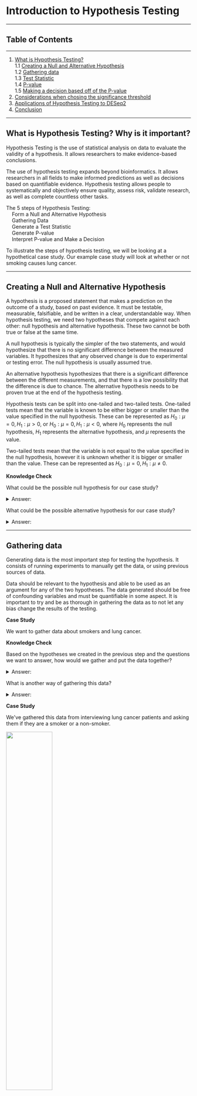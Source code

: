 # Introduction to Hypothesis Testing
---
## Table of Contents
---
1. [What is Hypothesis Testing?](#1)  
    1.1 [Creating a Null and Alternative Hypothesis](#2)  
    1.2 [Gathering data](#3)  
    1.3 [Test Statistic](#4)  
    1.4 [P-value](#5)  
    1.5 [Making a decision based off of the P-value](#6)  
2. [Considerations when chosing the significance threshold](#7)
3. [Applications of Hypothesis Testing to DESeq2](#8)
4. [Conclusion](#9)
---
## What is Hypothesis Testing? Why is it important? <a name="1"></a>

Hypothesis Testing is the use of statistical analysis on data to evaluate the validity of a hypothesis. It allows researchers to make evidence-based conclusions. 

The use of hypothesis testing expands beyond bioinformatics. It allows researchers in all fields to make informed predictions as well as decisions based on quantifiable evidence. Hypothesis testing allows people to systematically and objectively ensure quality, assess risk, validate research, as well as complete countless other tasks. 
   
The 5 steps of Hypothesis Testing:   
&nbsp; &nbsp; Form a Null and Alternative Hypothesis   
&nbsp; &nbsp; Gathering Data   
&nbsp; &nbsp; Generate a Test Statistic   
&nbsp; &nbsp; Generate P-value   
&nbsp; &nbsp; Interpret P-value and Make a Decision   

To illustrate the steps of hypothesis testing, we will be looking at a hypothetical case study. Our example case study will look at whether or not smoking causes lung cancer. 

---

## Creating a Null and Alternative Hypothesis <a name="2"></a>

A hypothesis is a proposed statement that makes a prediction on the outcome of a study, based on past evidence. It must be testable, measurable, falsifiable, and be written in a clear, understandable way. When hypothesis testing, we need two hypotheses that compete against each other: null hypothesis and alternative hypothesis. These two cannot be both true or false at the same time. 

A null hypothesis is typically the simpler of the two statements, and would hypothesize that there is no significant difference between the measured variables. It hypothesizes that any observed change is due to experimental or testing error. The null hypothesis is usually assumed true. 

An alternative hypothesis hypothesizes that there is a significant difference between the different measurements, and that there is a low possibility that the difference is due to chance. The alternative hypothesis needs to be proven true at the end of the hypothesis testing. 

Hypothesis tests can be split into one-tailed and two-tailed tests. One-tailed tests mean that the variable is known to be either bigger or smaller than the value specified in the null hypothesis. These can be represented as $H_0: \mu= 0, H_1: \mu > 0$, or  $H_0: \mu=0, H_1: \mu < 0$, where $H_0$ represents the null hypothesis, $H_1$ represents the alternative hypothesis, and $\mu$ represents the value. 

Two-tailed tests mean that the variable is not equal to the value specified in the null hypothesis, however it is unknown whether it is bigger or smaller than the value. These can be represented as $H_0: \mu=0, H_1: \mu \neq  0$. 

**Knowledge Check**

What could be the possible null hypothesis for our case study?

<details>
    <summary>Answer: </summary>
    There is no significant difference between the variables smoking and lung cancer. Smoking is not associated with lung cancer. 
</details>

What could be the possible alternative hypothesis for our case study?

<details>
    <summary>Answer: </summary>
    There is a significant difference between the variables smoking and lung cancer. Smoking is associated with lung cancer.  
</details>

---

## Gathering data <a name="3"></a>
Generating data is the most important step for testing the hypothesis. It consists of running experiments to manually get the data, or using previous sources of data.

Data should be relevant to the hypothesis and able to be used as an argument for any of the two hypotheses. The data generated should be free of confounding variables and must be quantifiable in some aspect. It is important to try and be as thorough in gathering the data as to not let any bias change the results of the testing.

**Case Study**

We want to gather data about smokers and lung cancer. 

**Knowledge Check**

Based on the hypotheses we created in the previous step and the questions we want to answer, how would we gather and put the data together?

<details>
    <summary>Answer: </summary>
    We could interview lung cancer patients and ask them if they have smoked before or not. We can then count the number of patients in these categories. 
</details>

What is another way of gathering this data?

<details>
	<summary>Answer: </summary>
	We could also follow a group of smokers and nonsmokers through the years, and record if they got diagnosed with lung cancer or not. There are also other ways to collect this data. 
</details>

**Case Study**

We've gathered this data from interviewing lung cancer patients and asking them if they are a smoker or a non-smoker. 

<img src="data_table.png"  width="50%" height="50%" />

---

## Test Statistic <a name="4"></a>
A test statistic is a single number, generated by a statistical test such as the t-test, z-test, or Wald test, that summarizes the data into one single variable. There are various methods for generating test statistics, and each is ideal for different situations. It is important to choose the appropriate test beforehand as this ensures any bias from the results of data gathering are removed.

There are countless amounts of statistical tests, each providing a use in different situations. In order to simplify choosing a statistical test, there are three main criteria to look out for: 

1. The types of variables: binary, categorical, or continuous
	- a binary variable means there are only two possible values (e.g. "yes or no")
	- a categorical variable means there are predefined names or labels the variable can take on (e.g. "below average", "average", "above average")
	- a continuous variable means the variable can take on any value within a range (e.g. any real number between 0 and 1)
2. The type of data: paired or unpaired
	- the data is paired if there is a relation between the two datasets that one is comparing
 	- the data is unpaired if the two datasets are not related or are independent
3. The study design: parametric or non-parametric, one-tailed or two-tailed
	- A study is parametric when there are assumptions made about the shape or parameters of the data (e.g. assuming the data follows a normal distribution)
 	- A study is non-parametric when there are no assumptions made about the shape or parameters of the data
	- A one-tailed test is suitable when the parameter of interest only changes in one direction (i.e. it either increases or decreases)
	- A two-tailed test is suitable when the parameter of interest can change in any direction

<img src="test_statistic_chart.png"  width="50%" height="50%" />

**Knowledge Check**

How many variables do we have? Which are independent and which are dependent?
<details>
	<summary>Answer: </summary>
	We have two variables: smoking and lung cancer. Smoking is independent as it is the variable that we are able to change. Lung cancer is the dependent variable because the value of it depends on our independent variable.
</details>

What type of variable is the independent variable? What type of variable is the dependent variable?
<details>
	<summary>Answer: </summary>
	Our independent variable is binary because there are only two values: a person is either a smoker or they are not. Our dependent variable is also binary. A person either has or doesn't have lung cancer.
</details>

What study design is our case study? Is it paired or unpaired? Is it one-tailed or two-tailed?
<details>
	<summary>Answer: </summary>
	We are using an unpaired study because the groups of smokers and non-smokers are separate. We are going to be using a two-tailed test because we don't know if smoking definitively increases or decreases the likelihood of lung cancer. 
</details>

Given the criteria of our study, which test statistic would be ideal for our cases? Please refer to the table provided for help.
<details>
	<summary>Answer: </summary>
	The chi-squared test would be ideal for our situation because our indepdent and dependent variables are both binary variables. Our study is non-parametric because we are not making any assumptions about the distribution of our data.
</details>

**Case Study**

For our case study, we have calculated our expected values, and it is highlighted in green. We found these expected values by using the formula:
$$expectedCount = \frac{(rowTotal)(columnTotal)}{tableTotal}$$

The reason why the expected values are the same is because the expected values assume that there is no correlation between smoking and lung cancer (assuming the null hypothesis is true).

To find our test statistic for Chi-squared tests, we used the equation:

<img src="chi-squared_equation.png"  width="50%" height="50%" />

Where O represents the observed value, and E represents the corresponding expected value.

<img src="data_table_with_expected.png"  width="50%" height="50%" />

---

## P-value <a name="5"></a>
Once we have generated a test statistic, we need to generate a p-value from that statistic. The p-value is the chance of seeing a test statistic equal or more extreme than the generated test statistic given that the null hypothesis is true. The p-value ranges from 0 to 1, the lower the value the more likely the difference is real and not caused by random sampling. The p-value is calculated by finding the CDF of the null distribution. 
The CDF of the null distribution can be found through 2 ways.
1. The mathematical form of the CDF can be determined using assumptions on the distribution itself.
2. Computer simulations can be used to produce random data points using the null hypothesis. The data points can be aggregated to approximate the CDF of the null distribution. 

**Case Study:**
We can use our chi-squared value along with the degrees of freedom to find our p-value. Degrees of freedom can be found by multiplying the (number of sample columns - 1) by the (number of sample rows - 1) [3]. For chi-squared tests, the p-value can be found by using a calculator or by looking up a table. From a calculator, the p-value is equal to 2.184e-52. Note that it is unlikely you would find a p-value this extreme even when the null hypothesis is false.  

**Knowledge Check**

How many degrees of freedom are we using? How did we find that? 

<details>
    <summary>Answer: </summary>
    We are using 1 degree of freedom. We did (number of sample columns - 1) * (number of sample rows - 1). There are two sample columns (smoker and non-smoker) as well as two sample rows (lung cancer and no lung cancer). Doing the math, we get $(2-1) * (2-1) = 1$. 
</details>

What does our low p-value mean $(2.184 e-52)$?
<details>
    <summary>Answer:</summary>
    It means that it is very likely that the difference is real and not caused by random sampling. 
    
</details>

---

## Making a decision based off the P-value <a name="6"></a>

After we generate the p-value, we must make a decision to reject the null hypothesis or not reject the null hypothesis. 
We use a cut-off value 𝛂 to make this decision. This value must be decided ahead of time.
Most of the times, 0.05 is chosen as the arbitrary value  
For any p-value lower than or equal to 𝛂, the null hypothesis will be rejected
For any p-value higher than 𝛂, the null hypothesis will not be rejected

<img src="critical_value_graph.png"  width="50%" height="50%" />




**Knowledge Check**

If our 𝛂 is 0.05, what decision would we make based off of the p-value of our chi-squared test?
<details>
    <summary>Answer:</summary>
    Because our p-value of 2.184e-52 is less than 0.05, we would reject our null hypothesis. 
</details>

**Case Study**
Case study: for a chi-squared test, you can look directly at a table such as the one (below,above, depends on formatting). The table tells us the chi-squared value that corresponds to a significance threshold for a certain degree of freedom. This value is known as a critical value. If the chi-squared test value is higher than the table’s critical value, then that means the null hypothesis should be rejected. Otherwise, the null hypothesis cannot be rejected. 

<img src="chi-squared-table.png"  width="40%" height="40%" />


**Knowledge Check**

What chi-squared value from the table would correspond to our case study?

<details>
    <summary>Answer:</summary>
    The chi-squared critical value would be 3.841 This is because we have 1 degree of freedom, and 𝛂 is 0.05, so we would look for the critical value in the 1 degree of freedom row and the .05 column.
</details>

---

### Considerations when choosing the significance threshold <a name="7"></a>

The decision to reject the null hypothesis given that the null hypothesis is true (Reject H0 | H0) is known as a type I error.

The decision to not the null hypothesis given that the null hypothesis is not true (Not Reject H0 | H1) is known as a type II error. 

P(Reject H0|H0) = P(pδ|H0), P(Do not reject H0|H1) = P(p>δ|H1)

When the significance threshold increases, the chance of a type I error increases while the chance of a type II error decreases. 

Conversely, when the significance threshold decreases, the chance of a type I error decreases while the chance of a type II error increases.

Therefore, it is important to consider both types of errors when choosing a significance threshold. 


---

### Applications of Hypothesis Testing in DESeq2 <a name="8"></a>
Hypothesis testing is an important step in all experiments. 

For example, this is how DEseq2 applies the steps of hypothesis testing to find differentially expressed genes.

**Creating a Null and Alternative Hypothesis**  
   Deseq2’s null hypothesis for each gene is that the gene is not differentially expressed  
Deseq2’s alternative hypothesis for each gene is that the gene is differentially expressed

**Gather Data**  
	Deseq2 takes in FeatureCount data from an RNA-seq experiment
 
**Test statistic**  
Deseq2 uses the Wald test to generate the test statistic from feature count data

**P-value**  
	Deseq2 also uses the wald test to generate the p-value based on the test statistic values
 
**Make a decision based on the hypothesis**  
Based on a predetermined p-value threshold, genes will be classified as either differentially expressed or not differentially expressed. 


---

## Conclusions <a name="9"></a>

Different areas of science require hypothesis testing as a way to help scientists reach a conclusion on the outcome of the experiment, based on the data collected. It is important to know how to conduct hypothesis testing, including how to generate a test statistic, create a p-value, and evaluate the p-value. It is also important to correctly conduct the hypothesis testing as falsely accepting or rejecting a hypothesis could lead to incorrect conclusions and errors. 
